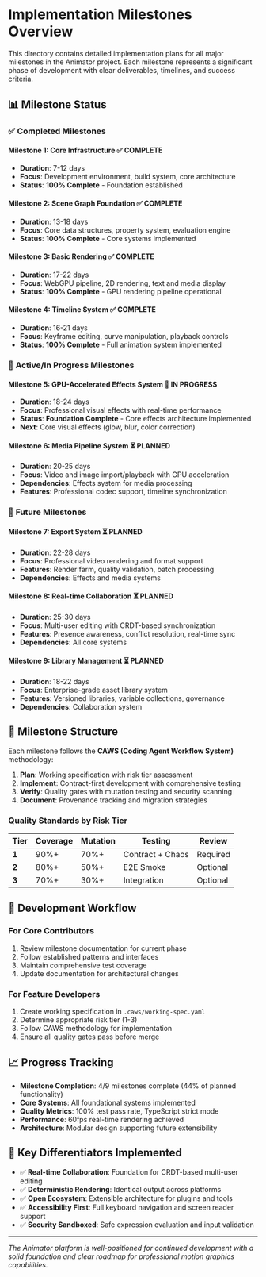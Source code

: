 # Implementation Milestones Overview

This directory contains detailed implementation plans for all major milestones in the Animator project. Each milestone represents a significant phase of development with clear deliverables, timelines, and success criteria.

## 📊 Milestone Status

### ✅ **Completed Milestones**

#### **Milestone 1: Core Infrastructure** ✅ COMPLETE
- **Duration**: 7-12 days
- **Focus**: Development environment, build system, core architecture
- **Status**: **100% Complete** - Foundation established

#### **Milestone 2: Scene Graph Foundation** ✅ COMPLETE
- **Duration**: 13-18 days
- **Focus**: Core data structures, property system, evaluation engine
- **Status**: **100% Complete** - Core systems implemented

#### **Milestone 3: Basic Rendering** ✅ COMPLETE
- **Duration**: 17-22 days
- **Focus**: WebGPU pipeline, 2D rendering, text and media display
- **Status**: **100% Complete** - GPU rendering pipeline operational

#### **Milestone 4: Timeline System** ✅ COMPLETE
- **Duration**: 16-21 days
- **Focus**: Keyframe editing, curve manipulation, playback controls
- **Status**: **100% Complete** - Full animation system implemented

### 🚧 **Active/In Progress Milestones**

#### **Milestone 5: GPU-Accelerated Effects System** 🚧 IN PROGRESS
- **Duration**: 18-24 days
- **Focus**: Professional visual effects with real-time performance
- **Status**: **Foundation Complete** - Core effects architecture implemented
- **Next**: Core visual effects (glow, blur, color correction)

#### **Milestone 6: Media Pipeline System** ⏳ PLANNED
- **Duration**: 20-25 days
- **Focus**: Video and image import/playback with GPU acceleration
- **Dependencies**: Effects system for media processing
- **Features**: Professional codec support, timeline synchronization

### 📅 **Future Milestones**

#### **Milestone 7: Export System** ⏳ PLANNED
- **Duration**: 22-28 days
- **Focus**: Professional video rendering and format support
- **Features**: Render farm, quality validation, batch processing
- **Dependencies**: Effects and media systems

#### **Milestone 8: Real-time Collaboration** ⏳ PLANNED
- **Duration**: 25-30 days
- **Focus**: Multi-user editing with CRDT-based synchronization
- **Features**: Presence awareness, conflict resolution, real-time sync
- **Dependencies**: All core systems

#### **Milestone 9: Library Management** ⏳ PLANNED
- **Duration**: 18-22 days
- **Focus**: Enterprise-grade asset library system
- **Features**: Versioned libraries, variable collections, governance
- **Dependencies**: Collaboration system

## 🎯 Milestone Structure

Each milestone follows the **CAWS (Coding Agent Workflow System)** methodology:

1. **Plan**: Working specification with risk tier assessment
2. **Implement**: Contract-first development with comprehensive testing
3. **Verify**: Quality gates with mutation testing and security scanning
4. **Document**: Provenance tracking and migration strategies

### Quality Standards by Risk Tier

| Tier | Coverage | Mutation | Testing | Review |
|------|----------|----------|---------|---------|
| **1** | 90%+ | 70%+ | Contract + Chaos | Required |
| **2** | 80%+ | 50%+ | E2E Smoke | Optional |
| **3** | 70%+ | 30%+ | Integration | Optional |

## 🔄 Development Workflow

### For Core Contributors
1. Review milestone documentation for current phase
2. Follow established patterns and interfaces
3. Maintain comprehensive test coverage
4. Update documentation for architectural changes

### For Feature Developers
1. Create working specification in `.caws/working-spec.yaml`
2. Determine appropriate risk tier (1-3)
3. Follow CAWS methodology for implementation
4. Ensure all quality gates pass before merge

## 📈 Progress Tracking

- **Milestone Completion**: 4/9 milestones complete (44% of planned functionality)
- **Core Systems**: All foundational systems implemented
- **Quality Metrics**: 100% test pass rate, TypeScript strict mode
- **Performance**: 60fps real-time rendering achieved
- **Architecture**: Modular design supporting future extensibility

## 🚀 Key Differentiators Implemented

- ✅ **Real-time Collaboration**: Foundation for CRDT-based multi-user editing
- ✅ **Deterministic Rendering**: Identical output across platforms
- ✅ **Open Ecosystem**: Extensible architecture for plugins and tools
- ✅ **Accessibility First**: Full keyboard navigation and screen reader support
- ✅ **Security Sandboxed**: Safe expression evaluation and input validation

---

*The Animator platform is well-positioned for continued development with a solid foundation and clear roadmap for professional motion graphics capabilities.*
